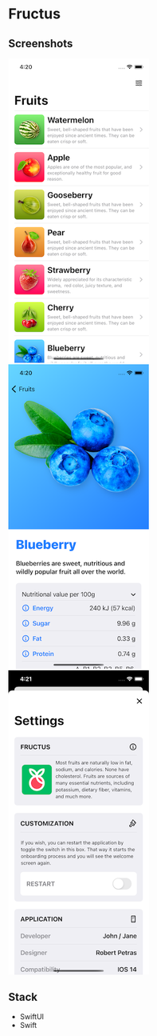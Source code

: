 # Fructus

## Screenshots

![Screenshot 1](https://github.com/Tw1nkle/Fructus/blob/main/Fructus/Screenshot/Simulator%20Screen%20Shot%20-%20iPhone%2011%20Pro%20-%202021-03-13%20at%2016.20.48.png?raw=true)
![Screenshot 2](https://github.com/Tw1nkle/Fructus/blob/main/Fructus/Screenshot/Simulator%20Screen%20Shot%20-%20iPhone%2011%20Pro%20-%202021-03-13%20at%2016.20.57.png?raw=true)
![Screenshot 3](https://github.com/Tw1nkle/Fructus/blob/main/Fructus/Screenshot/Simulator%20Screen%20Shot%20-%20iPhone%2011%20Pro%20-%202021-03-13%20at%2016.21.02.png?raw=true)

## Stack
- SwiftUI
- Swift

